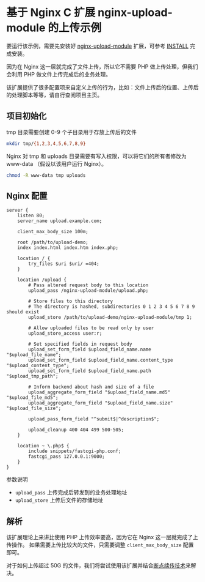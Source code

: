 # 基于 Nginx C 扩展 nginx-upload-module 的上传示例

要运行该示例，需要先安装好 [nginx-upload-module][1] 扩展，可参考 [INSTALL](INSTALL.md) 完成安装。

因为在 Nginx 这一层就完成了文件上传，所以它不需要 PHP 做上传处理，但我们会利用 PHP 做文件上传完成后的业务处理。

该扩展提供了很多配置项来自定义上传的行为，比如：文件上传后的位置、上传后的处理脚本等等，请自行查阅项目主页。

## 项目初始化

tmp 目录需要创建 0-9 个子目录用于存放上传后的文件

```bash
mkdir tmp/{1,2,3,4,5,6,7,8,9}
```

Nginx 对 tmp 和 uploads 目录需要有写入权限，可以将它们的所有者修改为 www-data （假设以该用户运行 Nginx）。
 
```bash
chmod -R www-data tmp uploads
```

## Nginx 配置

```nginx
server {
    listen 80;
    server_name upload.example.com;

    client_max_body_size 100m;
    
    root /path/to/upload-demo;
    index index.html index.htm index.php;

    location / {
        try_files $uri $uri/ =404;
    }
    
    location /upload {
        # Pass altered request body to this location
        upload_pass /nginx-upload-module/upload.php;
    
        # Store files to this directory
        # The directory is hashed, subdirectories 0 1 2 3 4 5 6 7 8 9 should exist
        upload_store /path/to/upload-demo/nginx-upload-module/tmp 1;
    
        # Allow uploaded files to be read only by user
        upload_store_access user:r;
    
        # Set specified fields in request body
        upload_set_form_field $upload_field_name.name "$upload_file_name";
        upload_set_form_field $upload_field_name.content_type "$upload_content_type";
        upload_set_form_field $upload_field_name.path "$upload_tmp_path";
    
        # Inform backend about hash and size of a file
        upload_aggregate_form_field "$upload_field_name.md5" "$upload_file_md5";
        upload_aggregate_form_field "$upload_field_name.size" "$upload_file_size";
    
        upload_pass_form_field "^submit$|^description$";
    
        upload_cleanup 400 404 499 500-505;
    }

    location ~ \.php$ {
        include snippets/fastcgi-php.conf;
        fastcgi_pass 127.0.0.1:9000;
    }
}
```

参数说明

- `upload_pass` 上传完成后转发到的业务处理地址
- `upload_store` 上传后文件的存储地址

## 解析

该扩展理论上来讲比使用 PHP 上传效率要高，因为它在 Nginx 这一层就完成了上传操作。
如果需要上传比较大的文件，只需要调整 `client_max_body_size` 配置即可。

对于如何上传超过 50G 的文件，我们将尝试使用该扩展并结合[断点续传技术][2]来解决。

[1]: https://github.com/fdintino/nginx-upload-module
[2]: https://github.com/fdintino/nginx-upload-module/blob/master/upload-protocol.md
